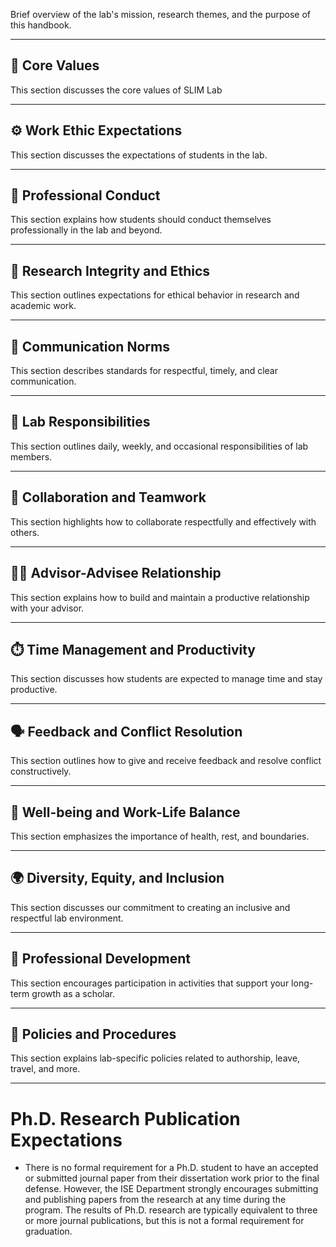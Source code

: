 Brief overview of the lab's mission, research themes, and the purpose of this handbook.

---

## 🌟 Core Values

This section discusses the core values of SLIM Lab

---

## ⚙️ Work Ethic Expectations

This section discusses the expectations of students in the lab.

---

## 🤝 Professional Conduct

This section explains how students should conduct themselves professionally in the lab and beyond.

---

## 🧪 Research Integrity and Ethics

This section outlines expectations for ethical behavior in research and academic work.

---

## 📣 Communication Norms

This section describes standards for respectful, timely, and clear communication.

---

## 🧹 Lab Responsibilities

This section outlines daily, weekly, and occasional responsibilities of lab members.

---

## 🤝 Collaboration and Teamwork

This section highlights how to collaborate respectfully and effectively with others.

---

## 👨‍🏫 Advisor-Advisee Relationship

This section explains how to build and maintain a productive relationship with your advisor.

---

## ⏱️ Time Management and Productivity

This section discusses how students are expected to manage time and stay productive.

---

## 🗣️ Feedback and Conflict Resolution

This section outlines how to give and receive feedback and resolve conflict constructively.

---

## 💚 Well-being and Work-Life Balance

This section emphasizes the importance of health, rest, and boundaries.

---

## 🌍 Diversity, Equity, and Inclusion

This section discusses our commitment to creating an inclusive and respectful lab environment.

---

## 🚀 Professional Development

This section encourages participation in activities that support your long-term growth as a scholar.

---

## 📄 Policies and Procedures

This section explains lab-specific policies related to authorship, leave, travel, and more.

---

# Ph.D. Research Publication Expectations

- There is no formal requirement for a Ph.D. student to have an accepted or submitted journal paper from their dissertation work prior to the final defense. However, the ISE Department strongly encourages submitting and publishing papers from the research at any time during the program. The results of Ph.D. research are typically equivalent to three or more journal publications, but this is not a formal requirement for graduation.